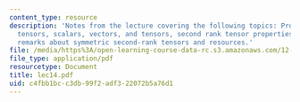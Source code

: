 ```yaml
---
content_type: resource
description: 'Notes from the lecture covering the following topics: Properties as
  tensors, scalars, vectors, and tensors, second rank tensor properties, some important
  remarks about symmetric second-rank tensors and resources.'
file: /media/https%3A/open-learning-course-data-rc.s3.amazonaws.com/12-108-structure-of-earth-materials-fall-2004/c4fbb1bcc3db99f2adf322072b5a76d1_lec14.pdf
file_type: application/pdf
resourcetype: Document
title: lec14.pdf
uid: c4fbb1bc-c3db-99f2-adf3-22072b5a76d1
---
```

